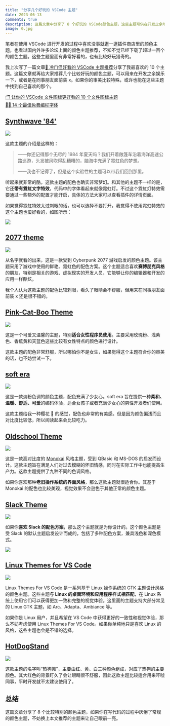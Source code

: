 ```yaml
---
title: "分享几个好玩的 VSCode 主题"
date: 2023-06-13
comments: true
description: 这篇文章中分享了 8 个好玩的 VSCode颜色主题，这些主题可供在开发之余与同事朋友娱乐一下，如果你的审美比较特殊，或许也能在这些主题中找到自己喜欢的那个。
image: 0.jpg
---
```


笔者在使用 VSCode 进行开发的过程中喜欢没事就逛一逛插件商店里的颜色主题，也看过国内外许多论坛上面的颜色主题推荐，不知不觉已经下载了超过一百个的颜色主题。这些主题里面有非常好看的，也有比较好玩猎奇的。

我上次写了一篇文章[🌈 冷门但好看的 VSCode 主题推荐](https://juejin.cn/post/7242143701069807673)分享了我最喜欢的 10 个主题。这篇文章就再给大家推荐几个比较好玩的颜色主题，可以用来在开发之余娱乐一下，或者是在同事朋友面前装 x。如果你的审美比较特殊，或许也能在这些主题中找到自己喜欢的那个。

[🗂 让你的 VSCode 文件图标更好看的 10 个文件图标主题](https://juejin.cn/post/7247569496696389691)\
[👨‍💻 14 个最佳免费编程字体](https://juejin.cn/post/7243067221999894583)

## [Synthwave '84'](https://marketplace.visualstudio.com/items?itemName=RobbOwen.synthwave-vscode)

![](0.jpg)

这款主题的介绍是这样的：

> ——你还记得那个无尽的 1984 年夏天吗？我们开着敞篷车沿着海洋高速公路巡游，头发被风吹得乱糟糟的，脑海中充满了霓虹色的梦想。
>
> ——我也不记得了，但是这个实验性的主题可以带我们回到那里。

听起来就非常的酷，这款主题的配色也确实非常梦幻。和其他的主题不一样的是，它还**带有霓虹文字特效**，代码中的字体看起来就像霓虹灯。不过这个霓虹灯特效需要通过一些额外的配置才能开启，具体的方法大家可以查看插件的详情页面。

如果觉得霓虹特效太过刺眼的话，也可以选择不要打开，我觉得不使用霓虹特效的这个主题也蛮好看的，如图所示：

![](1.jpg)

## [2077 theme](https://marketplace.visualstudio.com/items?itemName=Endormi.2077-theme)

![](2.jpg)

从名字就看的出来，这是一款受到 Cyberpunk 2077 游戏启发的颜色主题。该主题采用了游戏中使用的鲜艳、霓虹色的配色方案。这个主题适合喜欢**赛博朋克风格**的朋友，特别是相关的游戏、虚拟现实的开发人员，它能够让你的编辑器和开发的应用一样酷炫。

我个人认为这款主题的配色比较刺眼，看久了眼睛会不舒服，但用来在同事朋友面前装 x 还是很不错的。

## [Pink-Cat-Boo Theme](https://marketplace.visualstudio.com/items?itemName=ftsamoyed.theme-pink-cat-boo)

![](3.jpg)

这是一个可爱又温馨的主题，特别**适合女性程序员使用**。主要采用玫瑰粉、浅紫色、香蕉黄和天蓝色这些比较有女性特点的颜色进行设计。

这款主题的配色非常舒服，所以哪怕你不是女生，如果觉得这个主题符合你的审美的话，也不妨尝试一下。

## [soft era](https://marketplace.visualstudio.com/items?itemName=soft-aesthetic.soft-era-theme)

![](4.jpg)

这是一款淡粉色调的颜色主题，配色充满了少女心。soft era 旨在提供一种**柔和、温暖、舒适、可爱**的编码体验，适合女孩子或者充满少女心的男性开发者们使用。

这款主题给我一种樱花 🌸 的感觉，配色也非常的有美感。但是因为颜色偏浅而且对比度比较低，所以阅读起来会比较吃力。

## [Oldschool Theme](https://marketplace.visualstudio.com/items?itemName=EricsonWillians.oldschool-theme)

![](5.jpg)

这是一款高对比度的 [Monokai](https://monokai.pro/) 风格主题，受到 QBasic 和 MS-DOS 的启发而设计。这款主题旨在满足人们对过去模糊的怀旧情感，同时在实际工作中也能提高生产力。这款主题提供了九种不同的色调风格。

如果你喜欢那种**老旧操作系统的界面风格**，那么这款主题就很适合你。其基于 Monokai 的配色也比较美观，视觉效果不会逊色于其他正常的颜色主题。

## [Slack Theme](https://marketplace.visualstudio.com/items?itemName=felipe-mendes.slack-theme)

![](6.jpg)

如果你**喜欢 Slack 的配色方案**，那么这个主题就是为你设计的。这个颜色主题是受 Slack 的默认主题启发设计而成的，包括了多种配色方案，兼具浅色和深色模式。

![](7.jpg)

## [Linux Themes for VS Code](https://marketplace.visualstudio.com/items?itemName=SolarLiner.linux-themes)

![](8.jpg)

Linux Themes For VS Code 是一系列基于 Linux 操作系统的 GTK 主题设计风格的颜色主题。这些主题**与 Linux 的桌面环境和应用程序样式相匹配**，在 Linux 系统上使用它们可以获得更加一致和完整的视觉体验。这里面的主题支持大部分常见的 Linux GTK 主题，如 Arc、Adapta、Ambiance 等。

如果你是 Linux 用户，并且希望在 VS Code 中获得更好的一致性和视觉体验，那么不妨考虑使用 Linux Themes For VS Code。如果你单纯地只是喜欢 Linux 的风格，这些主题也会是不错的选择。

## [HotDogStand](https://marketplace.visualstudio.com/items?itemName=gerane.Theme-HotDogStand)

![](9.jpg)

这款主题的名字叫“热狗摊”，主要由红、黄、白三种颜色组成，对应了热狗的主要颜色。其大红色的背景盯久了会让眼睛很不舒服，因此这款主题比较适合用来吓唬同事，平时开发就不太建议使用了。

## 总结

这篇文章分享了 8 个比较特别的颜色主题，如果你在写代码的过程中厌倦了常规的颜色主题，不妨换上本文推荐的主题来让自己眼前一亮。
